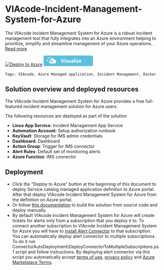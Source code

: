 # VIAcode-Incident-Management-System-for-Azure

The VIAcode Incident Management System for Azure is a robust incident management tool that fully integrates into an Azure environment helping to prioritize, simplify and streamline management of your Azure operations. [Read more](https://www.viacode.com/viacode-incident-management-system/?utm_source=product&utm_medium=web&utm_campaign=VIMS&utm_content=githubreadmevims)

[![Deploy to Azure](https://azuredeploy.net/deploybutton.png)](https://portal.azure.com/#create/Microsoft.Template/uri/https%3A%2F%2Fraw.githubusercontent.com%2FVIAcode%2FVIAcode-Incident-Management-System-for-Azure%2Fmaster%2Fazuredeploy.json)
[![Visualize](https://raw.githubusercontent.com/Azure/azure-quickstart-templates/master/1-CONTRIBUTION-GUIDE/images/visualizebutton.png)](http://armviz.io/#/?load=https%3A%2F%2Fraw.githubusercontent.com%2FVIAcode%2FVIAcode-Incident-Management-System-for-Azure%2Fmaster%2FManaged%20App%20Definition%2FmainTemplate.json)

`Tags: VIAcode, Azure Managed application, Incident Management, Docker`

## Solution overview and deployed resources

The VIAcode Incident Management System for Azure provides a free full-featured incident management solution for Azure users.

The following resources are deployed as part of the solution

+ **Linux App Service**: Incident Management App Service
+ **Automation Account**: Setup authorization runbook
+ **KeyVault**: Storage for IMS admin credentials
+ **Dashboard**: Dashboard
+ **Action Group**: Trigger for IMS connector
+ **Alert Rules**: Default set of monitoring alerts
+ **Azure Function**: IMS connector

## Deployment

+ Click the "Deploy to Azure" button at the beginning of this document to deploy Service catalog managed application definition to Azure portal. After that deploy VIAcode Incident Management System for Azure from the definition on Azure portal.
+ Or follow [this documentation](https://github.com/VIAcode/VIAcode-Incident-Management-System-for-Azure/blob/master/VIAcode%20Incident%20Management%20System%20for%20Azure%20deployment%20and%20сonfiguration%20guide.md) to build the solution from source code and deploy manually.
+ By default VIAcode Incident Management System for Azure will create tickets for alerts only from a subscription that you deploy it to.
To connect another subscription to VIAcode Incident Management System for Azure you will have to [install Alert Connector](https://portal.azure.com/#create/viacode_consulting-1089577.viacode-itsm-z-previewitsm-z-paid) to that subscription.
You can automatically deploy alert connector to multiple subscriptions.
To do it run ConnectorAutoDeployment\DeployConnectorToMultipleSubscripitons.ps1 script and follow instructions.
By deploying alert connector via this script you automatically accept [terms of use](https://www.viacode.com/VIAcode%20Marketplace%20Terms%20of%20Use.pdf?utm_source=product&utm_medium=web&utm_campaign=VIMS&utm_content=githubreadmetermofuse), [privacy policy](https://www.viacode.com/VIAcode%20Marketplace%20Privacy%20Policy.pdf?utm_source=product&utm_medium=web&utm_campaign=VIMS&utm_content=githubreadmepolicy) and [Azure Marketplace Terms](https://azure.microsoft.com/support/legal/marketplace-terms/).
